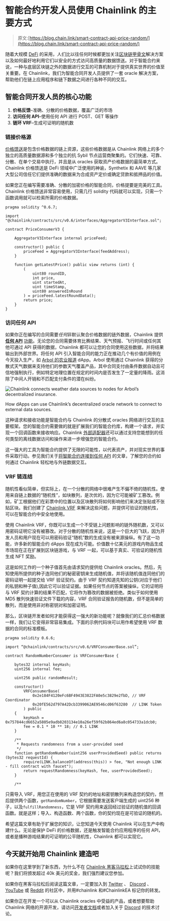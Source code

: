 # 智能合约开发人员使用 Chainlink 的主要方式

> 原文:[https://blog.chain.link/smart-contract-api-price-random/](https://blog.chain.link/smart-contract-api-price-random/)

随着大规模 [DeFi](https://chain.link/education/defi) 的采用，人们比以往任何时候都更加关注[区块链甲骨文](https://chain.link/education/blockchain-oracles)解决方案以及如何最好地利用它们以安全的方式访问高质量的数据馈送。对于智能合约来说，一种与底层区块链之外的数据进行交互的可靠机制对于提供真实世界的价值至关重要。在 Chainlink，我们为智能合同开发人员提供了一套 oracle 解决方案，帮助他们在链上应用程序和链下数据之间进行各种不同的交互。

## 智能合同开发人员的核心功能

1.  **价格反馈**–准确、分散的价格数据，覆盖广泛的市场
2.  **访问任何 API**–使用任何 API 进行 POST、GET 等操作
3.  **链环 VRF**–生成可证明的随机数

### 链接价格源

[价格馈送](https://docs.chain.link/docs/using-chainlink-reference-contracts)是包含价格数据的链上资源，这些价格数据是从 Chainlink 网络上的多个独立的高质量数据源和多个独立的抗 Sybil 节点运营商聚集的。它们快速、可靠、分散、在单个交易中执行，并且是从 oracles 获取资产价格数据的最简单方式。Chainlink 价格馈送是 DeFi 领域中广泛使用的神谕，Synthetix 和 AAVE 等几家大型公司信任它们提供准确的数据来为合成资产定价或确定贷款和抵押品的价值。

如果您正在编写需要准确、分散的加密价格的智能合同，价格提要是完美的工具。Chainlink 价格馈送非常容易使用，只需几行 solidity 代码就可以实现，只需一个函数调用就可以检索所需的价格数据。

```
pragma solidity ^0.6.7;

import "@chainlink/contracts/src/v0.6/interfaces/AggregatorV3Interface.sol";

contract PriceConsumerV3 {

    AggregatorV3Interface internal priceFeed;

    constructor() public {
        priceFeed = AggregatorV3Interface(feedAddress);
    }

    function getLatestPrice() public view returns (int) {
        (
            uint80 roundID, 
            int price,
            uint startedAt,
            uint timeStamp,
            uint80 answeredInRound
        ) = priceFeed.latestRoundData();
        return price;
    }
}

```

### 访问任何 API

如果你正在编写的合同需要*任何*非默认聚合价格数据的链外数据，Chainlink 提供 **[任何 API](https://docs.chain.link/docs/request-and-receive-data)** [功能](https://docs.chain.link/docs/request-and-receive-data)。无论您的合同需要体育比赛结果、天气预报、飞行时间或任何其他可通过 API 获得的数据，Chainlink 都可以让您的合同使用这些数据，并将结果输出到外部世界。将任何 API 引入智能合同的能力正在推动几个有价值的用例在今天投入生产，如 [Arbol 的农业报道](https://www.nasdaq.com/articles/chainlink-to-provide-data-for-farming-insurance-startup-arbol-2020-08-19) dApp。Arbol 使用通过 Chainlink 获得的分散式天气数据来支持他们的参数天气覆盖产品，其中合同支付由条件数据自动且可信地强制执行，例如特定地理位置在规定的时间内是否发生了一定量的降雨。这消除了中间人开销和不匹配支付条件的潜在纠纷。

![Chainlink connects weather data sources to nodes for Arbol’s decentralized insurance.](../Images/33ba023e698a39d2744537373a4751e0.png)

<figcaption id="caption-attachment-1803" class="wp-caption-text">How dApps can use Chainlink’s decentralized oracle network to connect to external data sources.</figcaption>





这种请求和接收功能是智能合约与 Chainlink 的分散式 oracles 网络进行交互的主要框架。您的智能合约需要做的就是扩展我们的智能合约库，构建一个请求，并实现一个回调函数来接收响应。Chainlink [外部适配器](https://blog.chain.link/build-and-use-external-adapters/)还可以通过支持您能想到的任何类型的离线数据访问和操作来进一步增强您的智能合约。

这一强大的工具为智能合约提供了无限的可能性，以代表资产，并对现实世界的事件采取行动。参见我们关于[将智能合约连接到任何 API](https://blog.chain.link/apis-smart-contracts-and-how-to-connect-them/) 的文章，了解您的合约如何通过 Chainlink 轻松地与外链数据交互。

### VRF 链连结

随机性看似简单，但实际上，在一个分散的网络中很难产生不偏不倚的随机性。使用来自链上数据的“随机性”，如块散列，是次优的，因为它可能被矿工篡改。例如，矿工根据他们在彩票中的位置以及区块散列将如何影响他们来决定张贴或不张贴区块。我们创建了 [Chainlink VRF](https://blog.chain.link/chainlink-vrf-on-chain-verifiable-randomness/) 来解决这些问题，并提供可验证的随机性，可以在智能合约中安全地使用。

使用 Chainlink VRF，你既可以生成一个不受链上问题影响的链外随机数，又可以用密码证明它没有被篡改。对于分散的随机性来说，这是一个巨大的飞跃，因为开发人员和用户现在可以用密码验证“随机”数的生成没有被来源操纵。有了这一功能，许多新的智能合约 dApps 现在成为可能。价值数十亿美元的游戏内物品生成市场现在正在扩展到区块链游戏，与 VRF 一起，可以基于真实、可验证的随机性生成 NFT 奖励。

这是如何工作的一个种子值首先由请求契约提供给 Chainlink oracles。然后，先知使用所提供的种子连同他们的秘密密钥来生成随机值，并将该随机值连同他们的密码证明一起提交给 VRF 验证契约。由于 VRF 契约知道先知的公钥(对应于他们的私钥和种子值),因此它可以验证证据。如果任何节点的答案被操纵，它的证明将与 VRF 契约计算的结果不匹配，它将作为篡改的数据被拒绝。类似于如何使用 MD5 散列快速验证文件下载的内容，VRF 合同验证报告的随机数，但不是简单的散列，而是使用非对称密钥对和加密证明。

那么，区块链开发者如何才能获得这一强大的新功能呢？就像我们的汇总价格数据一样，我们让它变得非常容易集成。下面的示例代码块可以用作希望使用 VRF 数据的合同的标准模板。

```
pragma solidity 0.6.6;

import “@chainlink/contracts/src/v0.6/VRFConsumerBase.sol”;

contract RandomNumberConsumer is VRFConsumerBase {

    bytes32 internal keyHash;
    uint256 internal fee;

    uint256 public randomResult;

    constructor() 
        VRFConsumerBase(
            0x2e184F4120eFc6BF4943E3822FA0e5c3829e2fbD, // VRF Coordinator
            0x20fE562d797A42Dcb3399062AE9546cd06f63280  // LINK Token
        ) public
    {
        keyHash = 0x757844cd6652a5805e9adb8203134e10a26ef59f62b864ed6a8c054733a1dcb0;
        fee = 0.1 * 10 ** 18; // 0.1 LINK
    }

    /** 
     * Requests randomness from a user-provided seed
     */
    function getRandomNumber(uint256 userProvidedSeed) public returns (bytes32 requestId) {
        require(LINK.balanceOf(address(this)) > fee, "Not enough LINK - fill contract with faucet");
        return requestRandomness(keyHash, fee, userProvidedSeed);
    }

    /**

```

只需导入 VRF，用您正在使用的 VRF 契约的地址和密钥散列来构造您的契约，然后提供两个函数，`getRandomNumber`，它根据需要发送客户端生成的 uint256 种子，以及`fulfillRandomness`，它是 VRF 契约用来返回经过验证的随机值的回调函数。就是这样；导入、构造函数、两个函数，你的契约现在是可验证的随机的。

希望这篇文章有助于扩展您的知识，让您知道今天使用 Chainlink 可以在生产中构建什么。无论是保护 DeFi 的价格数据，还是触发智能合约应用程序的任何 API，或者是播种游戏结果的可证明的公平随机性，Chainlink 都可以实现它。

## 今天就开始用 Chainlink 建造吧

如果你在这里学到了新东西，为什么不在 [Chainlink 黑客马拉松](https://hack.chain.link/)上试试你的技能呢？我们将颁发超过 40k 美元的奖金，我们强烈建议您参加。

如果你在黑客马拉松后阅读这篇文章，一定要加入到 [Twitter](https://twitter.com/chainlink) 、 [Discord](https://discord.gg/Szt3FYj) 、 [YouTube](https://www.youtube.com/channel/UCnjkrlqaWEBSnKZQ71gdyFA) 或 [Reddit](https://www.reddit.com/r/Chainlink/) 的社区中，并用#chainlink 和#ChainlinkEA 标记你的转发。

如果你正在开发一个可以从 Chainlink oracles 中受益的产品，或者想要帮助 Chainlink 网络的开源开发，请访问[开发者文档](https://docs.chain.link/)或者加入关于 [Discord](https://discordapp.com/invite/aSK4zew) 的技术讨论。


